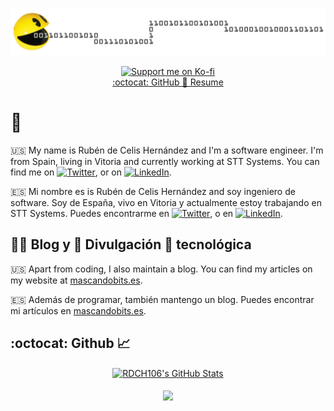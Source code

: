 [![Header](https://raw.githubusercontent.com/RDCH106/RDCH106/main/Pacman3e-1024x154.png "Header")](https://mascandobits.es)

<p align="center">
  <a href="https://ko-fi.com/rdch106" target="_blank"><img src="https://ko-fi.com/img/githubbutton_sm.svg" alt="Support me on Ko-fi"/></a>
  </br><a href="https://resume.github.io/?RDCH106" target=_"blank">:octocat: GitHub 📜 Resume<a/>
</p>

# 👋

:us: My name is Rubén de Celis Hernández and I'm a software engineer. I'm from Spain, living in Vitoria and currently working at STT Systems. You can find me on [![Twitter][1.2]][1],  or on [![LinkedIn][3.2]][3].

:es: Mi nombre es is Rubén de Celis Hernández and soy ingeniero de software. Soy de España, vivo en Vitoria y actualmente estoy trabajando en STT Systems. Puedes encontrarme en [![Twitter][1.2]][1],  o en [![LinkedIn][3.2]][3].

## ✍🏼 Blog y 📢 Divulgación 🤖 tecnológica

:us: Apart from coding, I also maintain a blog. You can find my articles on my website at [mascandobits.es](https://mascandobits.es).

:es: Además de programar, también mantengo un blog. Puedes encontrar mi artículos en [mascandobits.es](https://mascandobits.es).

## :octocat: Github 📈

<p align="center">
  
  <a href="https://github.com/RDCH106">
    <img align="center" src="https://github-readme-stats.vercel.app/api?username=RDCH106&show_icons=true&show=prs_merged,prs_merged_percentage&line_height=27&count_private=true&include_all_commits=true&title_color=ffffff&text_color=c9cacc&icon_color=2bbc8a&bg_color=1d1f21&custom_title=RDCH106's%20GitHub%20Stats" alt="RDCH106's GitHub Stats" />
  </a>
  <!--<a href="https://github.com/RDCH106">
    <img align="center" src="https://github-readme-stats.vercel.app/api/top-langs/?username=RDCH106&langs_count=3&title_color=ffffff&text_color=c9cacc&icon_color=2bbc8a&bg_color=1d1f21" />
  </a>-->
  <br><br>
  <a href="https://github.com/RDCH106">
    <img align="center" src="https://github-profile-trophy.vercel.app/?username=RDCH106&theme=onedark&margin-w=15" />
  </a>
</p>

<!-- links to social media icons -->

<!-- icons with padding -->

[1.1]: http://i.imgur.com/tXSoThF.png (twitter icon with padding)
[2.1]: http://i.imgur.com/0o48UoR.png (github icon with padding)

<!-- icons without padding -->

[1.2]: http://i.imgur.com/wWzX9uB.png (twitter icon without padding)
[2.2]: http://i.imgur.com/9I6NRUm.png (github icon without padding)
[3.2]: https://raw.githubusercontent.com/MartinHeinz/MartinHeinz/master/linkedin-3-16.png (LinkedIn icon without padding)


<!-- links to your social media accounts -->

[1]: https://twitter.com/rdch106
[2]: https://github.com/RDCH106
[3]: https://es.linkedin.com/in/rubendch

<!-- Resources -->
<!-- Icons: https://simpleicons.org/ -->
<!-- GitHub Stats: https://github.com/anuraghazra/github-readme-stats -->
<!-- GitHub languages Stats: https://github.com/IonicaBizau/github-profile-languages -->
<!-- Emojis: https://emojipedia.org/emoji/ -->
<!-- HTML Emojis: https://www.fileformat.info/index.htm -->
<!-- GitHub Emoji Cheat Sheet: https://github.com/ikatyang/emoji-cheat-sheet/blob/master/README.md -->
<!-- Shields: https://shields.io/ -->
<!-- Awesome GitHub Profile README: https://github.com/abhisheknaiidu/awesome-github-profile-readme -->

<!-- Based on https://towardsdatascience.com/build-a-stunning-readme-for-your-github-profile-9b80434fe5d7 -->

<!--
**RDCH106/RDCH106** is a ✨ _special_ ✨ repository because its `README.md` (this file) appears on your GitHub profile.

Here are some ideas to get you started:

- 🔭 I’m currently working on ...
- 🌱 I’m currently learning ...
- 👯 I’m looking to collaborate on ...
- 🤔 I’m looking for help with ...
- 💬 Ask me about ...
- 📫 How to reach me: ...
- 😄 Pronouns: ...
- ⚡ Fun fact: ...
-->
